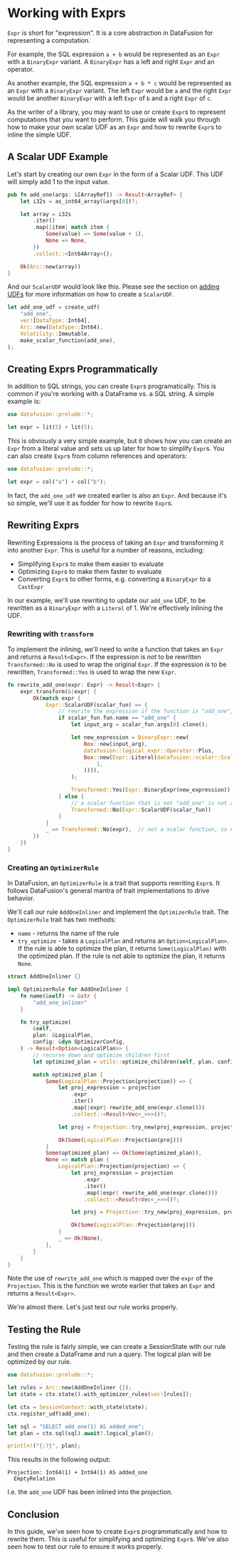 <!---
  Licensed to the Apache Software Foundation (ASF) under one
  or more contributor license agreements.  See the NOTICE file
  distributed with this work for additional information
  regarding copyright ownership.  The ASF licenses this file
  to you under the Apache License, Version 2.0 (the
  "License"); you may not use this file except in compliance
  with the License.  You may obtain a copy of the License at

    http://www.apache.org/licenses/LICENSE-2.0

  Unless required by applicable law or agreed to in writing,
  software distributed under the License is distributed on an
  "AS IS" BASIS, WITHOUT WARRANTIES OR CONDITIONS OF ANY
  KIND, either express or implied.  See the License for the
  specific language governing permissions and limitations
  under the License.
-->

# Working with Exprs

<!-- https://github.com/apache/arrow-datafusion/issues/7304 -->

`Expr` is short for "expression". It is a core abstraction in DataFusion for representing a computation.

For example, the SQL expression `a + b` would be represented as an `Expr` with a `BinaryExpr` variant. A `BinaryExpr` has a left and right `Expr` and an operator.

As another example, the SQL expression `a + b * c` would be represented as an `Expr` with a `BinaryExpr` variant. The left `Expr` would be `a` and the right `Expr` would be another `BinaryExpr` with a left `Expr` of `b` and a right `Expr` of `c`.

As the writer of a library, you may want to use or create `Expr`s to represent computations that you want to perform. This guide will walk you through how to make your own scalar UDF as an `Expr` and how to rewrite `Expr`s to inline the simple UDF.

## A Scalar UDF Example

Let's start by creating our own `Expr` in the form of a Scalar UDF. This UDF will simply add 1 to the input value.

```rust
pub fn add_one(args: &[ArrayRef]) -> Result<ArrayRef> {
    let i32s = as_int64_array(&args[0])?;

    let array = i32s
        .iter()
        .map(|item| match item {
            Some(value) => Some(value + 1),
            None => None,
        })
        .collect::<Int64Array>();

    Ok(Arc::new(array))
}
```

And our `ScalarUDF` would look like this. Please see the section on [adding UDFs](./adding-udfs.md) for more information on how to create a `ScalarUDF`.

```rust
let add_one_udf = create_udf(
    "add_one",
    vec![DataType::Int64],
    Arc::new(DataType::Int64),
    Volatility::Immutable,
    make_scalar_function(add_one),
);
```

## Creating Exprs Programmatically

In addition to SQL strings, you can create `Expr`s programatically. This is common if you're working with a DataFrame vs. a SQL string. A simple example is:

```rust
use datafusion::prelude::*;

let expr = lit(5) + lit(5);
```

This is obviously a very simple example, but it shows how you can create an `Expr` from a literal value and sets us up later for how to simplify `Expr`s. You can also create `Expr`s from column references and operators:

```rust
use datafusion::prelude::*;

let expr = col("a") + col("b");
```

In fact, the `add_one_udf` we created earlier is also an `Expr`. And because it's so simple, we'll use it as fodder for how to rewrite `Expr`s.

## Rewriting Exprs

Rewriting Expressions is the process of taking an `Expr` and transforming it into another `Expr`. This is useful for a number of reasons, including:

- Simplifying `Expr`s to make them easier to evaluate
- Optimizing `Expr`s to make them faster to evaluate
- Converting `Expr`s to other forms, e.g. converting a `BinaryExpr` to a `CastExpr`

In our example, we'll use rewriting to update our `add_one` UDF, to be rewritten as a `BinaryExpr` with a `Literal` of 1. We're effectively inlining the UDF.

### Rewriting with `transform`

To implement the inlining, we'll need to write a function that takes an `Expr` and returns a `Result<Expr>`. If the expression is _not_ to be rewritten `Transformed::No` is used to wrap the original `Expr`. If the expression _is_ to be rewritten, `Transformed::Yes` is used to wrap the new `Expr`.

```rust
fn rewrite_add_one(expr: Expr) -> Result<Expr> {
    expr.transform(&|expr| {
        Ok(match expr {
            Expr::ScalarUDF(scalar_fun) => {
                // rewrite the expression if the function is "add_one", otherwise return the original expression
                if scalar_fun.fun.name == "add_one" {
                    let input_arg = scalar_fun.args[0].clone();

                    let new_expression = BinaryExpr::new(
                        Box::new(input_arg),
                        datafusion::logical_expr::Operator::Plus,
                        Box::new(Expr::Literal(datafusion::scalar::ScalarValue::Int64(Some(
                            1,
                        )))),
                    );

                    Transformed::Yes(Expr::BinaryExpr(new_expression))
                } else {
                    // a scalar function that is not "add_one" is not rewritten
                    Transformed::No(Expr::ScalarUDF(scalar_fun))
                }
            }
            _ => Transformed::No(expr),  // not a scalar function, so not rewritten
        })
    })
}
```

### Creating an `OptimizerRule`

In DataFusion, an `OptimizerRule` is a trait that supports rewriting `Expr`s. It follows DataFusion's general mantra of trait implementations to drive behavior.

We'll call our rule `AddOneInliner` and implement the `OptimizerRule` trait. The `OptimizerRule` trait has two methods:

- `name` - returns the name of the rule
- `try_optimize` - takes a `LogicalPlan` and returns an `Option<LogicalPlan>`. If the rule is able to optimize the plan, it returns `Some(LogicalPlan)` with the optimized plan. If the rule is not able to optimize the plan, it returns `None`.

```rust
struct AddOneInliner {}

impl OptimizerRule for AddOneInliner {
    fn name(&self) -> &str {
        "add_one_inliner"
    }

    fn try_optimize(
        &self,
        plan: &LogicalPlan,
        config: &dyn OptimizerConfig,
    ) -> Result<Option<LogicalPlan>> {
        // recurse down and optimize children first
        let optimized_plan = utils::optimize_children(self, plan, config)?;

        match optimized_plan {
            Some(LogicalPlan::Projection(projection)) => {
                let proj_expression = projection
                    .expr
                    .iter()
                    .map(|expr| rewrite_add_one(expr.clone()))
                    .collect::<Result<Vec<_>>>()?;

                let proj = Projection::try_new(proj_expression, projection.input)?;

                Ok(Some(LogicalPlan::Projection(proj)))
            }
            Some(optimized_plan) => Ok(Some(optimized_plan)),
            None => match plan {
                LogicalPlan::Projection(projection) => {
                    let proj_expression = projection
                        .expr
                        .iter()
                        .map(|expr| rewrite_add_one(expr.clone()))
                        .collect::<Result<Vec<_>>>()?;

                    let proj = Projection::try_new(proj_expression, projection.input.clone())?;

                    Ok(Some(LogicalPlan::Projection(proj)))
                }
                _ => Ok(None),
            },
        }
    }
}
```

Note the use of `rewrite_add_one` which is mapped over the `expr` of the `Projection`. This is the function we wrote earlier that takes an `Expr` and returns a `Result<Expr>`.

We're almost there. Let's just test our rule works properly.

## Testing the Rule

Testing the rule is fairly simple, we can create a SessionState with our rule and then create a DataFrame and run a query. The logical plan will be optimized by our rule.

```rust
use datafusion::prelude::*;

let rules = Arc::new(AddOneInliner {});
let state = ctx.state().with_optimizer_rules(vec![rules]);

let ctx = SessionContext::with_state(state);
ctx.register_udf(add_one);

let sql = "SELECT add_one(1) AS added_one";
let plan = ctx.sql(sql).await?.logical_plan();

println!("{:?}", plan);
```

This results in the following output:

```text
Projection: Int64(1) + Int64(1) AS added_one
  EmptyRelation
```

I.e. the `add_one` UDF has been inlined into the projection.

## Conclusion

In this guide, we've seen how to create `Expr`s programmatically and how to rewrite them. This is useful for simplifying and optimizing `Expr`s. We've also seen how to test our rule to ensure it works properly.
